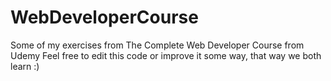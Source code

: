 # WebDeveloperCourse
Some of my exercises from The Complete Web Developer Course from Udemy
Feel free to edit this code or improve it some way, that way we both learn :)
